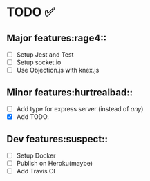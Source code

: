 # TODO :white_check_mark:

## Major features:rage4::

- [ ] Setup Jest and Test
- [ ] Setup socket.io
- [ ] Use Objection.js with knex.js

## Minor features:hurtrealbad::

- [ ] Add type for express server (instead of _any_)
- [x] Add TODO.

## Dev features:suspect::

- [ ] Setup Docker
- [ ] Publish on Heroku(maybe)
- [ ] Add Travis CI
